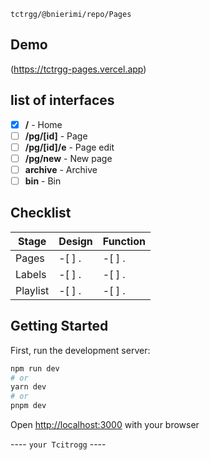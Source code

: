 `tctrgg/@bnierimi/repo/Pages`

## Demo
(https://tctrgg-pages.vercel.app)

## list of interfaces

-[x] **/**          - Home
-[ ] **/pg/[id]**   - Page
-[ ] **/pg/[id]/e** - Page edit
-[ ] **/pg/new**    - New page
-[ ] **archive**    - Archive
-[ ] **bin**        - Bin

## Checklist
Stage    | Design  | Function
---------|---------|---------
Pages    | -[ ] .  | -[ ] .
Labels   | -[ ] .  | -[ ] .
Playlist | -[ ] .  | -[ ] .

## Getting Started
First, run the development server:

```bash
npm run dev
# or
yarn dev
# or
pnpm dev
```

Open [http://localhost:3000](http://localhost:3000) with your browser

---- `your Tcitrogg` ----